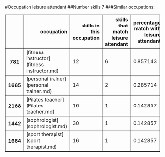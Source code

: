 #Occupation leisure attendant
##Number skills 7
###Similar occupations:
<table border="1" class="dataframe">
  <thead>
    <tr style="text-align: right;">
      <th></th>
      <th>occupation</th>
      <th>skills in this occupation</th>
      <th>skills that match leisure attendant</th>
      <th>percentage match with leisure attendant</th>
      <th>skills not in leisure attendant</th>
    </tr>
  </thead>
  <tbody>
    <tr>
      <th>781</th>
      <td>[fitness instructor](fitness instructor.md)</td>
      <td>12</td>
      <td>6</td>
      <td>0.857143</td>
      <td>6</td>
    </tr>
    <tr>
      <th>1665</th>
      <td>[personal trainer](personal trainer.md)</td>
      <td>14</td>
      <td>2</td>
      <td>0.285714</td>
      <td>12</td>
    </tr>
    <tr>
      <th>2168</th>
      <td>[Pilates teacher](Pilates teacher.md)</td>
      <td>16</td>
      <td>1</td>
      <td>0.142857</td>
      <td>15</td>
    </tr>
    <tr>
      <th>1442</th>
      <td>[sophrologist](sophrologist.md)</td>
      <td>30</td>
      <td>1</td>
      <td>0.142857</td>
      <td>29</td>
    </tr>
    <tr>
      <th>1664</th>
      <td>[sport therapist](sport therapist.md)</td>
      <td>16</td>
      <td>1</td>
      <td>0.142857</td>
      <td>15</td>
    </tr>
  </tbody>
</table>
